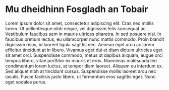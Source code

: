 # Mu dheidhinn Fosgladh an Tobair

Lorem ipsum dolor sit amet, consectetur adipiscing elit. Cras nec mollis lorem. Ut pellentesque nibh neque, vel dignissim felis consequat ac. Vestibulum faucibus sem in mauris ultrices pharetra. In sed posuere nisi. In faucibus pretium lectus, eu ullamcorper nunc mattis commodo. Proin blandit dignissim risus, id laoreet ligula sagittis nec. Aenean eget arcu ac lorem efficitur tincidunt at in libero. Vivamus eget dui et diam dictum ultricies eget sit amet orci. Suspendisse commodo, metus ut dapibus aliquam, augue orci tempus libero, vitae porttitor ex mauris et eros. Maecenas malesuada leo condimentum lorem luctus, at tempor diam laoreet. Aliquam eu interdum ex. Sed aliquet nibh at tincidunt cursus. Suspendisse mollis laoreet arcu nec iaculis. Fusce facilisis justo libero, ut fermentum eros sagittis eget. Nunc eget sodales purus.